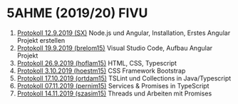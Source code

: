 # 5AHME (2019/20) FIVU

1. [Protokoll 12.9.2019 (SX)](protokolle/protokoll_2019-09-12_sx.md)
   Node.js und Angular, Installation, Erstes Angular Projekt erstellen
1. [Protokoll 19.9.2019 (brelom15)](protokolle/protokoll_2019-09-19_brelom15.md)
   Visual Studio Code, Aufbau Angular Projekt
1. [Protokoll 26.9.2019 (hoflam15)](protokolle/protokoll_2019-09-26_hoflam15.md)
   HTML, CSS, Typescript
1. [Protokoll 3.10.2019 (hoestm15)](protokolle/protokoll_2019-10-03_hoestm15.md)
   CSS Framework Bootstrap
1. [Protokoll 17.10.2019 (ortdam15)](https://github.com/HTLMechatronics/m15-fivu/blob/ortdam14/protokolle/protokoll_2019-10-17_ortdam.md) TSLint und Collections in Java/Typescript
1. [Protokoll 07.11.2019 (pernim15)](https://github.com/HTLMechatronics/m15-fivu/blob/pernim15/protokolle/protokoll_2019-11-07_pernim15.md) 
Services & Promises in TypeScript
1. [Protokoll 14.11.2019 (szasim15)](https://github.com/HTLMechatronics/m15-fivu/blob/szasim15/protokolle/protokoll_2019-11-14_szaszim15.md) Threads und Arbeiten mit Promises 
